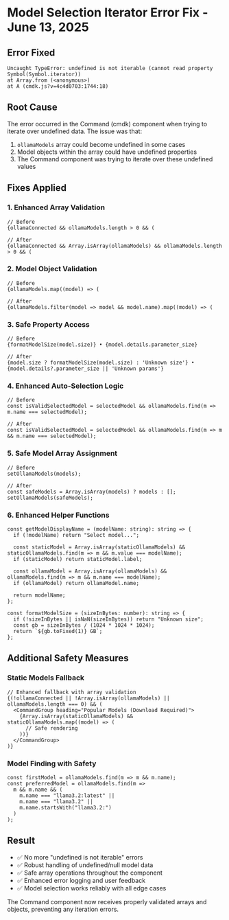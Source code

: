 # Model Selection Iterator Error Fix - June 13, 2025

## Error Fixed
```
Uncaught TypeError: undefined is not iterable (cannot read property Symbol(Symbol.iterator))
at Array.from (<anonymous>)
at A (cmdk.js?v=4c4d0703:1744:18)
```

## Root Cause
The error occurred in the Command (cmdk) component when trying to iterate over undefined data. The issue was that:

1. `ollamaModels` array could become undefined in some cases
2. Model objects within the array could have undefined properties
3. The Command component was trying to iterate over these undefined values

## Fixes Applied

### 1. **Enhanced Array Validation**
```tsx
// Before
{ollamaConnected && ollamaModels.length > 0 && (

// After  
{ollamaConnected && Array.isArray(ollamaModels) && ollamaModels.length > 0 && (
```

### 2. **Model Object Validation**
```tsx
// Before
{ollamaModels.map((model) => (

// After
{ollamaModels.filter(model => model && model.name).map((model) => (
```

### 3. **Safe Property Access**
```tsx
// Before
{formatModelSize(model.size)} • {model.details.parameter_size}

// After
{model.size ? formatModelSize(model.size) : 'Unknown size'} • {model.details?.parameter_size || 'Unknown params'}
```

### 4. **Enhanced Auto-Selection Logic**
```tsx
// Before
const isValidSelectedModel = selectedModel && ollamaModels.find(m => m.name === selectedModel);

// After
const isValidSelectedModel = selectedModel && ollamaModels.find(m => m && m.name === selectedModel);
```

### 5. **Safe Model Array Assignment**
```tsx
// Before
setOllamaModels(models);

// After
const safeModels = Array.isArray(models) ? models : [];
setOllamaModels(safeModels);
```

### 6. **Enhanced Helper Functions**
```tsx
const getModelDisplayName = (modelName: string): string => {
  if (!modelName) return "Select model...";
  
  const staticModel = Array.isArray(staticOllamaModels) && staticOllamaModels.find(m => m && m.value === modelName);
  if (staticModel) return staticModel.label;
  
  const ollamaModel = Array.isArray(ollamaModels) && ollamaModels.find(m => m && m.name === modelName);
  if (ollamaModel) return ollamaModel.name;
  
  return modelName;
};

const formatModelSize = (sizeInBytes: number): string => {
  if (!sizeInBytes || isNaN(sizeInBytes)) return "Unknown size";
  const gb = sizeInBytes / (1024 * 1024 * 1024);
  return `${gb.toFixed(1)} GB`;
};
```

## Additional Safety Measures

### Static Models Fallback
```tsx
// Enhanced fallback with array validation
{(!ollamaConnected || !Array.isArray(ollamaModels) || ollamaModels.length === 0) && (
  <CommandGroup heading="Popular Models (Download Required)">
    {Array.isArray(staticOllamaModels) && staticOllamaModels.map((model) => (
      // Safe rendering
    ))}
  </CommandGroup>
)}
```

### Model Finding with Safety
```tsx
const firstModel = ollamaModels.find(m => m && m.name);
const preferredModel = ollamaModels.find(m => 
  m && m.name && (
    m.name === "llama3.2:latest" ||
    m.name === "llama3.2" || 
    m.name.startsWith("llama3.2:")
  )
);
```

## Result
- ✅ No more "undefined is not iterable" errors
- ✅ Robust handling of undefined/null model data
- ✅ Safe array operations throughout the component
- ✅ Enhanced error logging and user feedback
- ✅ Model selection works reliably with all edge cases

The Command component now receives properly validated arrays and objects, preventing any iteration errors.
